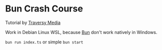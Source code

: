 # Bun Crash Course

Tutorial by [Traversy Media](https://www.youtube.com/watch?v=U4JVw8K19uY)

Work in Debian Linux WSL, because [Bun](https://bun.sh/docs/installation) don't work natively in Windows.

```bun run index.ts``` or simple ```bun start```